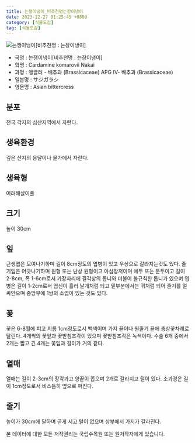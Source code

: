 ```yaml
---
title: 는쟁이냉이_비추천명는장이냉이
date: 2023-12-27 01:25:45 +0800
category: [식물도감]
tag: [식물도감]
---
```




![는쟁이냉이[비추천명 : 는장이냉이]](/fileUpload/plants/basic/Cruciferae/Cardamine/8442/1_th2.JPG)
- 국명 : 는쟁이냉이[비추천명 : 는장이냉이]
- 학명 : Cardamine komarovii Nakai
- 과명 : 앵글러 - 배추과 (Brassicaceae) APG Ⅳ- 배추과 (Brassicaceae)
- 일본명 : サジガラシ
- 영문명 : Asian bittercress


## 분포
전국 각지의 심산지역에서 자란다.
## 생육환경
깊은 산지의 응달이나 물가에서 자란다.
## 생육형
여러해살이풀
## 크기
높이 30cm
## 잎
근생엽은 모여나기하며 길이 8cm정도의 엽병이 있고 우상으로 갈라지는것도 있다. 줄기잎은 어긋나기하며 원형 또는 난상 원형이고 아심장저이며 예두 또는 둔두이고 길이 2-8cm, 폭 1-6cm로서 가장자리에 결각상의 톱니와 더불어 불규칙한 톱니가 있으며 엽병은 길이 1-2cm로서 엽신이 흘러 날개처럼 되고 밑부분에서는 귀처럼 되어 줄기를 얼싸안으며 중앙부에 1쌍의 소엽이 있는 것도 있다.
## 꽃
꽃은 6-8월에 피고 지름 1cm정도로서 백색이며 가지 끝이나 원줄기 끝에 총상꽃차례로 달린다. 4개씩의 꽃잎과 꽃받침조각이 있으며 꽃받침조각은 녹색이다. 수술 6개 중에서 2개는 짧고 긴 4개는 꽃잎과 길이가 거의 같다.
## 열매
열매는 길이 2-3cm의 장각과고 양끝이 좁으며 2개로 갈라지고 털이 있다. 소과경은 길이 1cm정도로서 비스듬히 옆으로 퍼진다.
## 줄기
높이가 30cm에 달하며 곧게 서고 털이 없으며 상부에서 가지가 갈라진다.






본 데이터에 대한 모든 저작권리는 국립수목원 또는 원저작자에게 있습니다.
